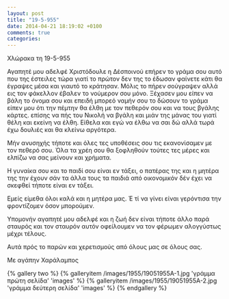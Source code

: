 ```yaml
---
layout: post
title: "19-5-955"
date: 2014-04-21 18:19:02 +0100
comments: true
categories:
---
```


Χλώρακα τη 19-5-955

Αγαπητέ μου αδελφέ Χριστόδουλε η Δέσποινού επήρεν το γράμα σου αυτό που της έστειλες τώρα γιατί το πρώτον δεν της το έδωσαν φαίνετε κάτι θα έγραψες μέσα και γιαυτό το κράτησαν. Μόλις το πήρεν σούγραψεν αλλά εις τον φάκελλον έβαλεν το νούμερον σου μόνο. Ξέχασεν μου είπεν να βάλη το όνομα σου και επειδή μπορεό ναμήν σου το δώσουν το γράμα είπεν μου ότι την πέμτην θα έλθη με τον πεθερόν σου και να τους βγάλης κάρτες. επίσης να πής του Νικολή να βγάλη και μιάν της μάνας του γιατί θέλη και εκείνη να έλθη. Είθελα και εγώ να έλθω να σαι δώ αλλά τωρά έχω δουλιές και θα κλείνω αργότερα.

Μήν ανυσηχής τήποτε και όλες τες υποθέσεις σου τις εκανονίσαμεν με τον πεθερό σου. Όλα τα χρέη σου θα ξοφληθούν τούτες τες μέρες και ελπίζω να σας μείνουν και χρήματα.

Η γυναίκα σου και το παιδί σου είναι εν τάξει, ο πατέρας της και η μητέρα της την έχουν σάν τα άλλα τους τα παιδιά από οικονομικόν δέν έχει να σκεφθεί τήποτε είναι εν τάξει.

Εμείς είμεθα όλοι καλά και η μητέρα μας. Έ τί να γίνει είναι γερόντισα την φροντίζομεν όσον μπορούμεν.

Υπομονήν αγαπητέ μου αδελφέ και η ζωή δεν είναι τήποτε άλλο παρά σταυρός και τον σταυρόν αυτόν οφείλουμεν να τον φέρωμεν αλογγύστως μέχρι τέλους.

Αυτά πρός το παρών και χερετισμούς από όλους μας σε όλους σας.

Με αγάπην Χαράλαμπος

{% gallery two %}
  {% galleryitem /images/1955/19051955Α-1.jpg 'γράμμα πρώτη σελίδα' 'images' %}
  {% galleryitem /images/1955/19051955Α-2.jpg 'γράμμα δεύτερη σελίδα' 'images' %}
{% endgallery %}
